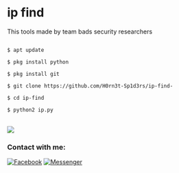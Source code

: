 # ip find
This tools made by team bads security researchers


```

$ apt update 

$ pkg install python

$ pkg install git

$ git clone https://github.com/H0rn3t-Sp1d3rs/ip-find-

$ cd ip-find

$ python2 ip.py

```
<br>
<img src="https://user-images.githubusercontent.com/97798085/195194617-5f212d83-6964-4c8d-8fae-18893ab3ed3b.png">


<br>
<h3 align="left">Contact with me:</h3>
<p align="left">
<a href="https://www.facebook.com/H0rn3t.Sp1d3rs"><img title="Facebook" src="https://img.shields.io/badge/Facebook-red?style=for-the-badge&logo=facebook"></a>
<a href="https://www.facebook.com/call.me.H0rn3t.Sp1d3rs"><img title="Messenger" src="https://img.shields.io/badge/Messenger-red?style=for-the-badge&logo=messenger"></a>

